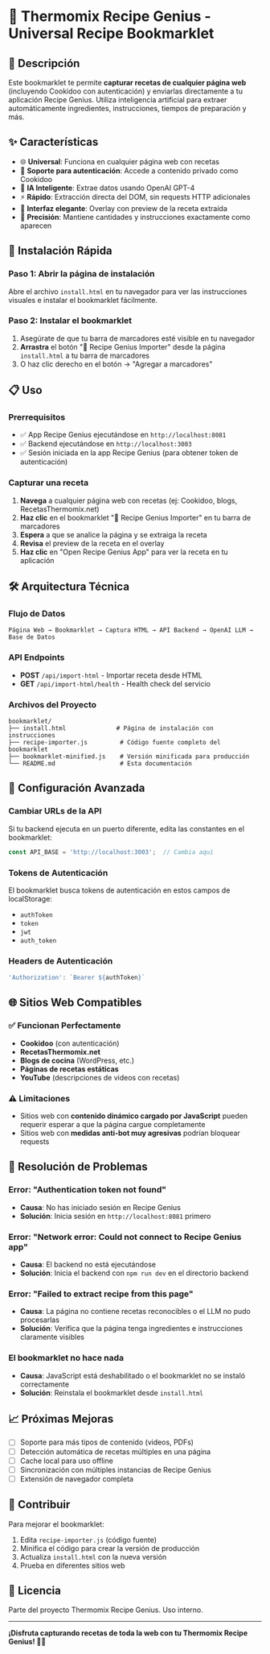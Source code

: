 # 🍳 Thermomix Recipe Genius - Universal Recipe Bookmarklet

## 📖 Descripción

Este bookmarklet te permite **capturar recetas de cualquier página web** (incluyendo Cookidoo con autenticación) y enviarlas directamente a tu aplicación Recipe Genius. Utiliza inteligencia artificial para extraer automáticamente ingredientes, instrucciones, tiempos de preparación y más.

## ✨ Características

- 🌐 **Universal**: Funciona en cualquier página web con recetas
- 🔐 **Soporte para autenticación**: Accede a contenido privado como Cookidoo
- 🤖 **IA Inteligente**: Extrae datos usando OpenAI GPT-4
- ⚡ **Rápido**: Extracción directa del DOM, sin requests HTTP adicionales
- 📱 **Interfaz elegante**: Overlay con preview de la receta extraída
- 🎯 **Precisión**: Mantiene cantidades y instrucciones exactamente como aparecen

## 🚀 Instalación Rápida

### Paso 1: Abrir la página de instalación
Abre el archivo `install.html` en tu navegador para ver las instrucciones visuales e instalar el bookmarklet fácilmente.

### Paso 2: Instalar el bookmarklet
1. Asegúrate de que tu barra de marcadores esté visible en tu navegador
2. **Arrastra** el botón "🍳 Recipe Genius Importer" desde la página `install.html` a tu barra de marcadores
3. O haz clic derecho en el botón → "Agregar a marcadores"

## 📋 Uso

### Prerrequisitos
- ✅ App Recipe Genius ejecutándose en `http://localhost:8081`
- ✅ Backend ejecutándose en `http://localhost:3003`
- ✅ Sesión iniciada en la app Recipe Genius (para obtener token de autenticación)

### Capturar una receta
1. **Navega** a cualquier página web con recetas (ej: Cookidoo, blogs, RecetasThermomix.net)
2. **Haz clic** en el bookmarklet "🍳 Recipe Genius Importer" en tu barra de marcadores
3. **Espera** a que se analice la página y se extraiga la receta
4. **Revisa** el preview de la receta en el overlay
5. **Haz clic** en "Open Recipe Genius App" para ver la receta en tu aplicación

## 🛠️ Arquitectura Técnica

### Flujo de Datos
```
Página Web → Bookmarklet → Captura HTML → API Backend → OpenAI LLM → Base de Datos
```

### API Endpoints
- **POST** `/api/import-html` - Importar receta desde HTML
- **GET** `/api/import-html/health` - Health check del servicio

### Archivos del Proyecto
```
bookmarklet/
├── install.html              # Página de instalación con instrucciones
├── recipe-importer.js         # Código fuente completo del bookmarklet
├── bookmarklet-minified.js    # Versión minificada para producción
└── README.md                  # Esta documentación
```

## 🔧 Configuración Avanzada

### Cambiar URLs de la API
Si tu backend ejecuta en un puerto diferente, edita las constantes en el bookmarklet:

```javascript
const API_BASE = 'http://localhost:3003';  // Cambia aquí
```

### Tokens de Autenticación
El bookmarklet busca tokens de autenticación en estos campos de localStorage:
- `authToken`
- `token`
- `jwt`
- `auth_token`

### Headers de Autenticación
```javascript
'Authorization': `Bearer ${authToken}`
```

## 🌐 Sitios Web Compatibles

### ✅ Funcionan Perfectamente
- **Cookidoo** (con autenticación)
- **RecetasThermomix.net**
- **Blogs de cocina** (WordPress, etc.)
- **Páginas de recetas estáticas**
- **YouTube** (descripciones de videos con recetas)

### ⚠️ Limitaciones
- Sitios web con **contenido dinámico cargado por JavaScript** pueden requerir esperar a que la página cargue completamente
- Sitios web con **medidas anti-bot muy agresivas** podrían bloquear requests

## 🐛 Resolución de Problemas

### Error: "Authentication token not found"
- **Causa**: No has iniciado sesión en Recipe Genius
- **Solución**: Inicia sesión en `http://localhost:8081` primero

### Error: "Network error: Could not connect to Recipe Genius app"
- **Causa**: El backend no está ejecutándose
- **Solución**: Inicia el backend con `npm run dev` en el directorio backend

### Error: "Failed to extract recipe from this page"
- **Causa**: La página no contiene recetas reconocibles o el LLM no pudo procesarlas
- **Solución**: Verifica que la página tenga ingredientes e instrucciones claramente visibles

### El bookmarklet no hace nada
- **Causa**: JavaScript está deshabilitado o el bookmarklet no se instaló correctamente
- **Solución**: Reinstala el bookmarklet desde `install.html`

## 📈 Próximas Mejoras

- [ ] Soporte para más tipos de contenido (videos, PDFs)
- [ ] Detección automática de recetas múltiples en una página
- [ ] Cache local para uso offline
- [ ] Sincronización con múltiples instancias de Recipe Genius
- [ ] Extensión de navegador completa

## 🤝 Contribuir

Para mejorar el bookmarklet:

1. Edita `recipe-importer.js` (código fuente)
2. Minifica el código para crear la versión de producción
3. Actualiza `install.html` con la nueva versión
4. Prueba en diferentes sitios web

## 📜 Licencia

Parte del proyecto Thermomix Recipe Genius. Uso interno.

---

**¡Disfruta capturando recetas de toda la web con tu Thermomix Recipe Genius! 🍳✨**